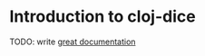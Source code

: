 # Introduction to cloj-dice

TODO: write [great documentation](http://jacobian.org/writing/what-to-write/)
